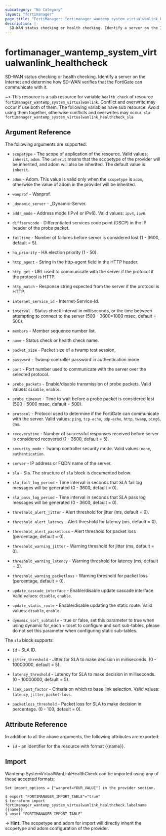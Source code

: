 ```yaml
---
subcategory: "No Category"
layout: "fortimanager"
page_title: "FortiManager: fortimanager_wantemp_system_virtualwanlink_healthcheck"
description: |-
  SD-WAN status checking or health checking. Identify a server on the Internet and determine how SD-WAN verifies that the FortiGate can communicate with it.
---
```


# fortimanager_wantemp_system_virtualwanlink_healthcheck
SD-WAN status checking or health checking. Identify a server on the Internet and determine how SD-WAN verifies that the FortiGate can communicate with it.

~> This resource is a sub resource for variable `health_check` of resource `fortimanager_wantemp_system_virtualwanlink`. Conflict and overwrite may occur if use both of them.
The following variables have sub resource. Avoid using them together, otherwise conflicts and overwrites may occur.
`sla`: `fortimanager_wantemp_system_virtualwanlink_healthcheck_sla`



## Argument Reference


The following arguments are supported:

* `scopetype` - The scope of application of the resource. Valid values: `inherit`, `adom`. The `inherit` means that the scopetype of the provider will be inherited, and adom will also be inherited. The default value is `inherit`.
* `adom` - Adom. This value is valid only when the `scopetype` is `adom`, otherwise the value of adom in the provider will be inherited.
* `wanprof` - Wanprof.

* `_dynamic_server` - _Dynamic-Server.
* `addr_mode` - Address mode (IPv4 or IPv6). Valid values: `ipv4`, `ipv6`.

* `diffservcode` - Differentiated services code point (DSCP) in the IP header of the probe packet.
* `failtime` - Number of failures before server is considered lost (1 - 3600, default = 5).
* `ha_priority` - HA election priority (1 - 50).
* `http_agent` - String in the http-agent field in the HTTP header.
* `http_get` - URL used to communicate with the server if the protocol if the protocol is HTTP.
* `http_match` - Response string expected from the server if the protocol is HTTP.
* `internet_service_id` - Internet-Service-Id.
* `interval` - Status check interval in milliseconds, or the time between attempting to connect to the server (500 - 3600*1000 msec, default = 500).
* `members` - Member sequence number list.
* `name` - Status check or health check name.
* `packet_size` - Packet size of a twamp test session,
* `password` - Twamp controller password in authentication mode
* `port` - Port number used to communicate with the server over the selected protocol.
* `probe_packets` - Enable/disable transmission of probe packets. Valid values: `disable`, `enable`.

* `probe_timeout` - Time to wait before a probe packet is considered lost (500 - 5000 msec, default = 500).
* `protocol` - Protocol used to determine if the FortiGate can communicate with the server. Valid values: `ping`, `tcp-echo`, `udp-echo`, `http`, `twamp`, `ping6`, `dns`.

* `recoverytime` - Number of successful responses received before server is considered recovered (1 - 3600, default = 5).
* `security_mode` - Twamp controller security mode. Valid values: `none`, `authentication`.

* `server` - IP address or FQDN name of the server.
* `sla` - Sla. The structure of `sla` block is documented below.
* `sla_fail_log_period` - Time interval in seconds that SLA fail log messages will be generated (0 - 3600, default = 0).
* `sla_pass_log_period` - Time interval in seconds that SLA pass log messages will be generated (0 - 3600, default = 0).
* `threshold_alert_jitter` - Alert threshold for jitter (ms, default = 0).
* `threshold_alert_latency` - Alert threshold for latency (ms, default = 0).
* `threshold_alert_packetloss` - Alert threshold for packet loss (percentage, default = 0).
* `threshold_warning_jitter` - Warning threshold for jitter (ms, default = 0).
* `threshold_warning_latency` - Warning threshold for latency (ms, default = 0).
* `threshold_warning_packetloss` - Warning threshold for packet loss (percentage, default = 0).
* `update_cascade_interface` - Enable/disable update cascade interface. Valid values: `disable`, `enable`.

* `update_static_route` - Enable/disable updating the static route. Valid values: `disable`, `enable`.

* `dynamic_sort_subtable` - true or false, set this parameter to true when using dynamic for_each + toset to configure and sort sub-tables, please do not set this parameter when configuring static sub-tables.

The `sla` block supports:

* `id` - SLA ID.
* `jitter_threshold` - Jitter for SLA to make decision in milliseconds. (0 - 10000000, default = 5).
* `latency_threshold` - Latency for SLA to make decision in milliseconds. (0 - 10000000, default = 5).
* `link_cost_factor` - Criteria on which to base link selection. Valid values: `latency`, `jitter`, `packet-loss`.

* `packetloss_threshold` - Packet loss for SLA to make decision in percentage. (0 - 100, default = 0).


## Attribute Reference

In addition to all the above arguments, the following attributes are exported:
* `id` - an identifier for the resource with format {{name}}.

## Import

Wantemp SystemVirtualWanLinkHealthCheck can be imported using any of these accepted formats:
```
Set import_options = ["wanprof=YOUR_VALUE"] in the provider section.

$ export "FORTIMANAGER_IMPORT_TABLE"="true"
$ terraform import fortimanager_wantemp_system_virtualwanlink_healthcheck.labelname {{name}}
$ unset "FORTIMANAGER_IMPORT_TABLE"
```
-> **Hint:** The scopetype and adom for import will directly inherit the scopetype and adom configuration of the provider.
